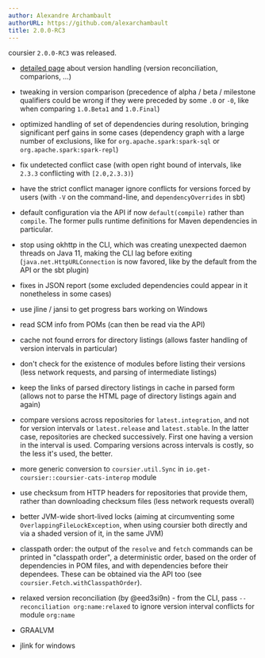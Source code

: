 ```yaml
---
author: Alexandre Archambault
authorURL: https://github.com/alexarchambault
title: 2.0.0-RC3
---
```


coursier `2.0.0-RC3` was released.

- [detailed page](/docs/other-version-handling) about version handling (version reconciliation, comparions, …)
- tweaking in version comparison (precedence of alpha / beta / milestone qualifiers could be wrong if they were preceded by some `.0` or `-0`, like when comparing `1.0.Beta1` and `1.0.Final`)
- optimized handling of set of dependencies during resolution, bringing significant perf gains in some cases (dependency graph with a large number of exclusions, like for `org.apache.spark:spark-sql` or `org.apache.spark:spark-repl`)
- fix undetected conflict case (with open right bound of intervals, like `2.3.3` conflicting with `[2.0,2.3.3)`)
- have the strict conflict manager ignore conflicts for versions forced by users (with `-V` on the command-line, and `dependencyOverrides` in sbt)
- default configuration via the API if now `default(compile)` rather
than `compile`. The former pulls runtime definitions for Maven dependencies
in particular.
- stop using okhttp in the CLI, which was creating unexpected daemon threads on
Java 11, making the CLI lag before exiting (`java.net.HttpURLConnection` is now favored, like by the default from the API or the sbt plugin)
- fixes in JSON report (some excluded dependencies could appear in it nonetheless in some cases)
- use jline / jansi to get progress bars working on Windows
- read SCM info from POMs (can then be read via the API)
- cache not found errors for directory listings (allows faster handling of version intervals in particular)
- don't check for the existence of modules before listing their versions (less network requests, and parsing of intermediate listings)
- keep the links of parsed directory listings in cache in parsed form (allows not to parse the HTML page of directory listings again and again)
- compare versions across repositories for `latest.integration`, and not
for version intervals or `latest.release` and `latest.stable`. In the latter case,
repositories are checked successively. First one having a version in the interval is used. Comparing versions across intervals is costly, so the less it's used,
the better.
- more generic conversion to `coursier.util.Sync` in `io.get-coursier::coursier-cats-interop` module
- use checksum from HTTP headers for repositories that provide them, rather than downloading checksum files (less network requests overall)
- better JVM-wide short-lived locks (aiming at circumventing some `OverlappingFileLockException`, when using coursier both directly and via a shaded version of it, in the same JVM)

- classpath order: the output of the `resolve` and `fetch` commands can be
printed in "classpath order", a deterministic order, based on the order of
dependencies in POM files, and with dependencies before their dependees. These
can be obtained via the API too (see `coursier.Fetch.withClasspathOrder`).

- relaxed version reconciliation (by @eed3si9n) - from the CLI, pass `--reconciliation org:name:relaxed` to ignore version interval conflicts for module `org:name`

- GRAALVM
- jlink for windows



